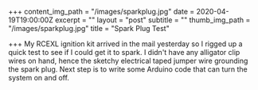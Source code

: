 +++
content_img_path = "/images/sparkplug.jpg"
date = 2020-04-19T19:00:00Z
excerpt = ""
layout = "post"
subtitle = ""
thumb_img_path = "/images/sparkplug.jpg"
title = "Spark Plug Test"

+++
My RCEXL ignition kit arrived in the mail yesterday so I rigged up a quick test to see if I could get it to spark. I didn't have any alligator clip wires on hand, hence the sketchy electrical taped jumper wire grounding the spark plug. Next step is to write some Arduino code that can turn the system on and off.